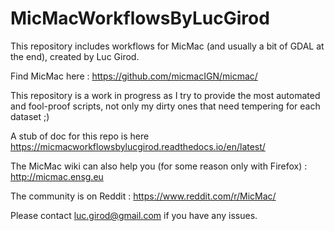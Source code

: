 # MicMacWorkflowsByLucGirod

This repository includes workflows for MicMac (and usually a bit of GDAL at the end), created by Luc Girod.

Find MicMac here : https://github.com/micmacIGN/micmac/

This repository is a work in progress as I try to provide the most automated and fool-proof scripts, not only my dirty ones that need tempering for each dataset ;)

A stub of doc for this repo is here https://micmacworkflowsbylucgirod.readthedocs.io/en/latest/ 

The MicMac wiki can also help you (for some reason only with Firefox) : http://micmac.ensg.eu

The community is on Reddit : https://www.reddit.com/r/MicMac/

Please contact luc.girod@gmail.com if you have any issues.
